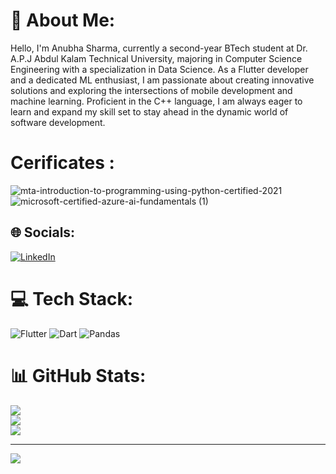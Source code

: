 # 💫 About Me:
Hello, I'm Anubha Sharma, currently a second-year BTech student at Dr. A.P.J Abdul Kalam Technical University, majoring in Computer Science Engineering with a specialization in Data Science.
As a Flutter developer and a dedicated ML enthusiast, I am passionate about creating innovative solutions and exploring the intersections of mobile development and machine learning. Proficient in the C++ language, I am always eager to learn and expand my skill set to stay ahead in the dynamic world of software development.

# Cerificates :
![mta-introduction-to-programming-using-python-certified-2021](https://github.com/AnubhaSharma2709/AnubhaSharma2709/assets/99638617/e73563ba-06e0-4ef9-be03-15bee41daac9)![microsoft-certified-azure-ai-fundamentals (1)](https://github.com/AnubhaSharma2709/AnubhaSharma2709/assets/99638617/1e82470c-2378-4413-8c62-9de6a80bdd09)


## 🌐 Socials:
[![LinkedIn](https://img.shields.io/badge/LinkedIn-%230077B5.svg?logo=linkedin&logoColor=white)](https://linkedin.com/in/https://www.linkedin.com/in/anubha-sharma-151343219/) 

# 💻 Tech Stack:
![Flutter](https://img.shields.io/badge/Flutter-%2302569B.svg?style=for-the-badge&logo=Flutter&logoColor=white) ![Dart](https://img.shields.io/badge/dart-%230175C2.svg?style=for-the-badge&logo=dart&logoColor=white) ![Pandas](https://img.shields.io/badge/pandas-%23150458.svg?style=for-the-badge&logo=pandas&logoColor=white)
# 📊 GitHub Stats:
![](https://github-readme-stats.vercel.app/api?username=AnubhaSharma2709&theme=dark&hide_border=false&include_all_commits=false&count_private=false)<br/>
![](https://github-readme-streak-stats.herokuapp.com/?user=AnubhaSharma2709&theme=dark&hide_border=false)<br/>
![](https://github-readme-stats.vercel.app/api/top-langs/?username=AnubhaSharma2709&theme=dark&hide_border=false&include_all_commits=false&count_private=false&layout=compact)

---
[![](https://visitcount.itsvg.in/api?id=AnubhaSharma2709&icon=0&color=0)](https://visitcount.itsvg.in)

